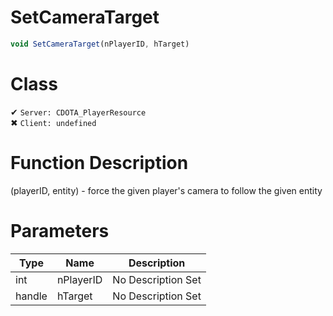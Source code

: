 # SetCameraTarget
```js
void SetCameraTarget(nPlayerID, hTarget)
```
# Class
✔ `Server: CDOTA_PlayerResource`  
✖ `Client: undefined`  

# Function Description
(playerID, entity) - force the given player's camera to follow the given entity
# Parameters
Type|Name|Description
--|--|--
int|nPlayerID|No Description Set
handle|hTarget|No Description Set
